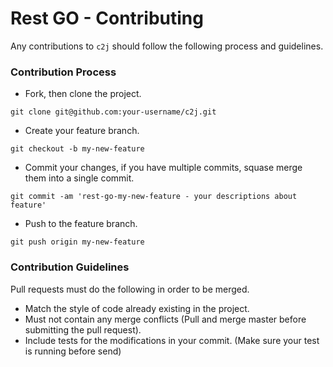 Rest GO - Contributing
======================

Any contributions to `c2j` should follow the following process and guidelines.

### Contribution Process

- Fork, then clone the project.

```
git clone git@github.com:your-username/c2j.git
```

- Create your feature branch.
 
```
git checkout -b my-new-feature
```

- Commit your changes, if you have multiple commits, squase merge them into a single commit.

```
git commit -am 'rest-go-my-new-feature - your descriptions about feature'
```

- Push to the feature branch.

```
git push origin my-new-feature
```

### Contribution Guidelines

Pull requests must do the following in order to be merged.

- Match the style of code already existing in the project.
- Must not contain any merge conflicts (Pull and merge master before submitting the pull request).
- Include tests for the modifications in your commit. (Make sure your test is running before send)
